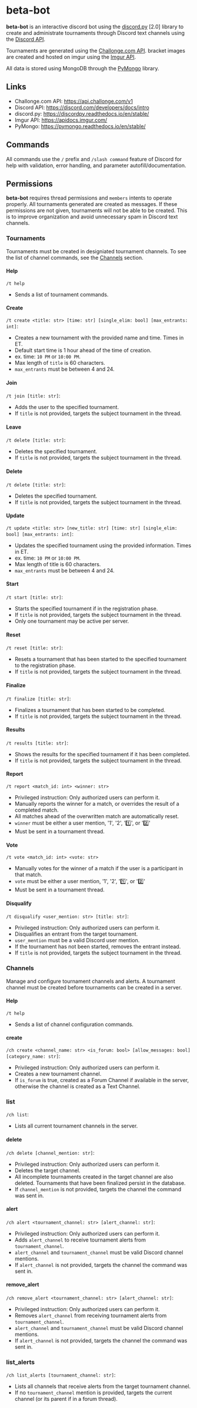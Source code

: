 # **beta-bot**
**beta-bot** is an interactive discord bot using the [discord.py](https://discordpy.readthedocs.io/en/stable/) [2.0] library to create and administrate tournaments through Discord text channels using the [Discord API](https://discord.com/developers/docs/intro).

Tournaments are generated using the [Challonge.com API](https://api.challonge.com/v1). bracket images are created and hosted on imgur using the [Imgur API](https://apidocs.imgur.com/).

All data is stored using MongoDB through the [PyMongo](https://pymongo.readthedocs.io/en/stable/) library.

## Links
- Challonge.com API: https://api.challonge.com/v1
- Discord API: https://discord.com/developers/docs/intro
- discord.py: https://discordpy.readthedocs.io/en/stable/
- Imgur API: https://apidocs.imgur.com/
- PyMongo: https://pymongo.readthedocs.io/en/stable/

## Commands
All commands use the `/` prefix and `/slash command` feature of Discord for help with validation, error handling, and parameter autofill/documentation.

## Permissions
**beta-bot** requires thread permissions and `members` intents to operate properly. All tournaments generated are created as messages. If these permissions are not given, tournaments will not be able to be created. This is to improve organization and avoid unnecessary spam in Discord text channels.

### Tournaments
Tournaments must be created in designiated tournament channels. To see the list of channel commands, see the [Channels](#Channels) section.
#### Help
`/t help`
- Sends a list of tournament commands.

#### Create
`/t create <title: str> [time: str] [single_elim: bool] [max_entrants: int]`:
- Creates a new tournament with the provided name and time. Times in ET.
- Default start time is 1 hour ahead of the time of creation.
- ex. time: `10 PM` or `10:00 PM`.
- Max length of `title` is 60 characters.
- `max_entrants` must be between 4 and 24.

#### Join
`/t join [title: str]`:
- Adds the user to the specified tournament. 
- If `title` is not provided, targets the subject tournament in the thread.

#### Leave
`/t delete [title: str]`:
- Deletes the specified tournament. 
- If `title` is not provided, targets the subject tournament in the thread.

#### Delete
`/t delete [title: str]`:
- Deletes the specified tournament. 
- If `title` is not provided, targets the subject tournament in the thread.

#### Update
`/t update <title: str> [new_title: str] [time: str] [single_elim: bool] [max_entrants: int]`:
- Updates the specified tournament using the provided information. Times in ET.
- ex. time: `10 PM` or `10:00 PM`.
- Max length of title is 60 characters.
- `max_entrants` must be between 4 and 24.

#### Start
`/t start [title: str]`:
- Starts the specified tournament if in the registration phase. 
- If `title` is not provided, targets the subject tournament in the thread.
- Only one tournament may be active per server.

#### Reset
`/t reset [title: str]`:
- Resets a tournament that has been started to the specified tournament to the registration phase. 
- If `title` is not provided, targets the subject tournament in the thread.

#### Finalize
`/t finalize [title: str]`:
- Finalizes a tournament that has been started to be completed. 
- If `title` is not provided, targets the subject tournament in the thread.

#### Results
`/t results [title: str]`:
- Shows the results for the specified tournament if it has been completed. 
- If `title` is not provided, targets the subject tournament in the thread.

#### Report
`/t report <match_id: int> <winner: str>`
- Privileged instruction: Only authorized users can perform it.
- Manually reports the winner for a match, or overrides the result of a completed match.
- All matches ahead of the overwritten match are automatically reset.
- `winner` must be either a user mention, '1', '2', '1️⃣', or '2️⃣'
- Must be sent in a tournament thread.

#### Vote
`/t vote <match_id: int> <vote: str>`
- Manually votes for the winner of a match if the user is a participant in that match.
- `vote` must be either a user mention, '1', '2', '1️⃣', or '2️⃣'
- Must be sent in a tournament thread.

#### Disqualify
`/t disqualify <user_mention: str> [title: str]`:
- Privileged instruction: Only authorized users can perform it.
- Disqualifies an entrant from the target tournament.
- `user_mention` must be a valid Discord user mention.
- If the tournament has not been started, removes the entrant instead.
- If `title` is not provided, targets the subject tournament in the thread.

### Channels
Manage and configure tournament channels and alerts. A tournament channel must be created before tournaments can be created in a server.
#### Help
`/t help`
- Sends a list of channel configuration commands.

#### create
`/ch create <channel_name: str> <is_forum: bool> [allow_messages: bool] [category_name: str]`:
- Privileged instruction: Only authorized users can perform it.
- Creates a new tournament channel.
- If `is_forum` is true, created as a Forum Channel if available in the server, otherwise the channel is created as a Text Channel.

### list
`/ch list`:
- Lists all current tournament channels in the server.

#### delete
`/ch delete [channel_mention: str]`:
- Privileged instruction: Only authorized users can perform it.
- Deletes the target channel.
- All incomplete tournaments created in the target channel are also deleted. Tournaments that have been finalized persist in the database.
- If `channel_mention` is not provided, targets the channel the command was sent in.

#### alert
`/ch alert <tournament_channel: str> [alert_channel: str]`:
- Privileged instruction: Only authorized users can perform it.
- Adds `alert_channel` to receive tournament alerts from `tournament_channel`.
- `alert_channel` and `tournament_channel` must be valid Discord channel mentions.
- If `alert_channel` is not provided, targets the channel the command was sent in.

#### remove_alert
`/ch remove_alert <tournament_channel: str> [alert_channel: str]`:
- Privileged instruction: Only authorized users can perform it.
- Removes `alert_channel` from receiving tournament alerts from `tournament_channel`.
- `alert_channel` and `tournament_channel` must be valid Discord channel mentions.
- If `alert_channel` is not provided, targets the channel the command was sent in.

### list_alerts
`/ch list_alerts [tournament_channel: str]`:
- Lists all channels that receive alerts from the target tournament channel.
- If no `tournament_channel` mention is provided, targets the current channel (or its parent if in a forum thread).
